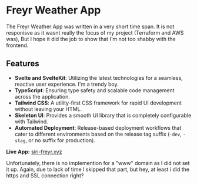 # Freyr Weather App

The Freyr Weather App was written in a very short time span. It is not responisve as it wasnt really the focus of my project (Terraform and AWS was), But I hope it did the job to show that I'm not too shabby with the frontend.

## Features

- **Svelte and SvelteKit**: Utilizing the latest technologies for a seamless, reactive user experience. I'm a trendy boy.
- **TypeScript**: Ensuring type safety and scalable code management across the application.
- **Tailwind CSS**: A utility-first CSS framework for rapid UI development without leaving your HTML.
- **Skeleton UI**: Provides a smooth UI library that is completely configurable with Tailwind.
- **Automated Deployment**: Release-based deployment workflows that cater to different environments based on the release tag suffix (`-dev`, `-stag`, or no suffix for production).

**Live App:** [siri-freyr.xyz](https://siri-freyr.xyz/)

Unfortunately, there is no implemention for a "www" domain as I did not set it up. Again, due to lack of time I skipped that part, but hey, at least i did the https and SSL connection right?
